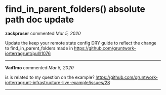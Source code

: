 # find_in_parent_folders() absolute path doc update

**zackproser** commented *Mar 5, 2020*

Update the keep your remote state config DRY guide to reflect the change to find_in_parent_folders made in https://github.com/gruntwork-io/terragrunt/pull/1076
<br />
***


**Vad1mo** commented *Mar 5, 2020*

is is related to my question on the example?
 https://github.com/gruntwork-io/terragrunt-infrastructure-live-example/issues/28
***

